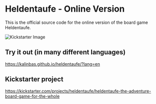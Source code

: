 # Heldentaufe - Online Version
This is the official source code for the online version of the board game Heldentaufe.

![Kickstarter Image](http://www.heldentaufe.ch/uploads/3/7/3/3/37338309/2682693_orig.png)

## Try it out (in many different languages)
https://kalinbas.github.io/heldentaufe/?lang=en

## Kickstarter project
https://kickstarter.com/projects/heldentaufe/heldentaufe-the-adventure-board-game-for-the-whole
